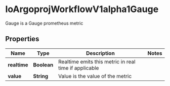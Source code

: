 

# IoArgoprojWorkflowV1alpha1Gauge

Gauge is a Gauge prometheus metric
## Properties

Name | Type | Description | Notes
------------ | ------------- | ------------- | -------------
**realtime** | **Boolean** | Realtime emits this metric in real time if applicable | 
**value** | **String** | Value is the value of the metric | 



